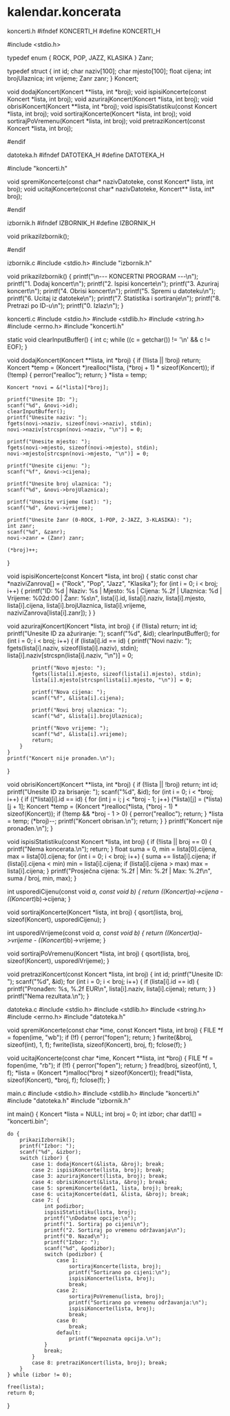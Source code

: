 # kalendar.koncerata

koncerti.h
#ifndef KONCERTI_H
#define KONCERTI_H

#include <stdio.h>

typedef enum {
    ROCK,
    POP,
    JAZZ,
    KLASIKA
} Zanr;

typedef struct {
    int id;
    char naziv[100];
    char mjesto[100];
    float cijena;
    int brojUlaznica;
    int vrijeme;
    Zanr zanr;
} Koncert;

void dodajKoncert(Koncert **lista, int *broj);
void ispisiKoncerte(const Koncert *lista, int broj);
void azurirajKoncert(Koncert *lista, int broj);
void obrisiKoncert(Koncert **lista, int *broj);
void ispisiStatistiku(const Koncert *lista, int broj);
void sortirajKoncerte(Koncert *lista, int broj);
void sortirajPoVremenu(Koncert *lista, int broj);
void pretraziKoncert(const Koncert *lista, int broj);

#endif



datoteka.h
#ifndef DATOTEKA_H
#define DATOTEKA_H

#include "koncerti.h"

void spremiKoncerte(const char* nazivDatoteke, const Koncert* lista, int broj);
void ucitajKoncerte(const char* nazivDatoteke, Koncert** lista, int* broj);

#endif



izbornik.h
#ifndef IZBORNIK_H
#define IZBORNIK_H

void prikaziIzbornik();

#endif



izbornik.c
#include <stdio.h>
#include "izbornik.h"

void prikaziIzbornik() {
    printf("\n--- KONCERTNI PROGRAM ---\n");
    printf("1. Dodaj koncert\n");
    printf("2. Ispisi koncerte\n");
    printf("3. Azuriraj koncert\n");
    printf("4. Obrisi koncert\n");
    printf("5. Spremi u datoteku\n");
    printf("6. Ucitaj iz datoteke\n");
    printf("7. Statistika i sortiranje\n");
    printf("8. Pretrazi po ID-u\n");
    printf("0. Izlaz\n");
}



koncerti.c
#include <stdio.h>
#include <stdlib.h>
#include <string.h>
#include <errno.h>
#include "koncerti.h"

static void clearInputBuffer() {
    int c;
    while ((c = getchar()) != '\n' && c != EOF);
}

void dodajKoncert(Koncert **lista, int *broj) {
    if (!lista || !broj) return;
    Koncert *temp = (Koncert *)realloc(*lista, (*broj + 1) * sizeof(Koncert));
    if (!temp) {
        perror("realloc");
        return;
    }
    *lista = temp;

    Koncert *novi = &(*lista)[*broj];

    printf("Unesite ID: ");
    scanf("%d", &novi->id);
    clearInputBuffer();
    printf("Unesite naziv: ");
    fgets(novi->naziv, sizeof(novi->naziv), stdin);
    novi->naziv[strcspn(novi->naziv, "\n")] = 0;

    printf("Unesite mjesto: ");
    fgets(novi->mjesto, sizeof(novi->mjesto), stdin);
    novi->mjesto[strcspn(novi->mjesto, "\n")] = 0;

    printf("Unesite cijenu: ");
    scanf("%f", &novi->cijena);

    printf("Unesite broj ulaznica: ");
    scanf("%d", &novi->brojUlaznica);

    printf("Unesite vrijeme (sat): ");
    scanf("%d", &novi->vrijeme);

    printf("Unesite žanr (0-ROCK, 1-POP, 2-JAZZ, 3-KLASIKA): ");
    int zanr;
    scanf("%d", &zanr);
    novi->zanr = (Zanr) zanr;

    (*broj)++;
}

void ispisiKoncerte(const Koncert *lista, int broj) {
    static const char *naziviZanrova[] = {"Rock", "Pop", "Jazz", "Klasika"};
    for (int i = 0; i < broj; i++) {
        printf("ID: %d | Naziv: %s | Mjesto: %s | Cijena: %.2f | Ulaznica: %d | Vrijeme: %02d:00 | Žanr: %s\n",
            lista[i].id, lista[i].naziv, lista[i].mjesto, lista[i].cijena,
            lista[i].brojUlaznica, lista[i].vrijeme, naziviZanrova[lista[i].zanr]);
    }
}

void azurirajKoncert(Koncert *lista, int broj) {
    if (!lista) return;
    int id;
    printf("Unesite ID za ažuriranje: ");
    scanf("%d", &id);
    clearInputBuffer();
    for (int i = 0; i < broj; i++) {
        if (lista[i].id == id) {
            printf("Novi naziv: ");
            fgets(lista[i].naziv, sizeof(lista[i].naziv), stdin);
            lista[i].naziv[strcspn(lista[i].naziv, "\n")] = 0;

            printf("Novo mjesto: ");
            fgets(lista[i].mjesto, sizeof(lista[i].mjesto), stdin);
            lista[i].mjesto[strcspn(lista[i].mjesto, "\n")] = 0;

            printf("Nova cijena: ");
            scanf("%f", &lista[i].cijena);

            printf("Novi broj ulaznica: ");
            scanf("%d", &lista[i].brojUlaznica);

            printf("Novo vrijeme: ");
            scanf("%d", &lista[i].vrijeme);
            return;
        }
    }
    printf("Koncert nije pronađen.\n");
}

void obrisiKoncert(Koncert **lista, int *broj) {
    if (!lista || !broj) return;
    int id;
    printf("Unesite ID za brisanje: ");
    scanf("%d", &id);
    for (int i = 0; i < *broj; i++) {
        if ((*lista)[i].id == id) {
            for (int j = i; j < *broj - 1; j++)
                (*lista)[j] = (*lista)[j + 1];
            Koncert *temp = (Koncert *)realloc(*lista, (*broj - 1) * sizeof(Koncert));
            if (!temp && *broj - 1 > 0) {
                perror("realloc");
                return;
            }
            *lista = temp;
            (*broj)--;
            printf("Koncert obrisan.\n");
            return;
        }
    }
    printf("Koncert nije pronađen.\n");
}

void ispisiStatistiku(const Koncert *lista, int broj) {
    if (!lista || broj == 0) {
        printf("Nema koncerata.\n");
        return;
    }
    float suma = 0, min = lista[0].cijena, max = lista[0].cijena;
    for (int i = 0; i < broj; i++) {
        suma += lista[i].cijena;
        if (lista[i].cijena < min) min = lista[i].cijena;
        if (lista[i].cijena > max) max = lista[i].cijena;
    }
    printf("Prosječna cijena: %.2f | Min: %.2f | Max: %.2f\n", suma / broj, min, max);
}

int usporediCijenu(const void *a, const void *b) {
    return ((Koncert*)a)->cijena - ((Koncert*)b)->cijena;
}

void sortirajKoncerte(Koncert *lista, int broj) {
    qsort(lista, broj, sizeof(Koncert), usporediCijenu);
}

int usporediVrijeme(const void *a, const void *b) {
    return ((Koncert*)a)->vrijeme - ((Koncert*)b)->vrijeme;
}

void sortirajPoVremenu(Koncert *lista, int broj) {
    qsort(lista, broj, sizeof(Koncert), usporediVrijeme);
}

void pretraziKoncert(const Koncert *lista, int broj) {
    int id;
    printf("Unesite ID: ");
    scanf("%d", &id);
    for (int i = 0; i < broj; i++) {
        if (lista[i].id == id) {
            printf("Pronađen: %s, %.2f EUR\n", lista[i].naziv, lista[i].cijena);
            return;
        }
    }
    printf("Nema rezultata.\n");
}




datoteka.c
#include <stdio.h>
#include <stdlib.h>
#include <string.h>
#include <errno.h>
#include "datoteka.h"

void spremiKoncerte(const char *ime, const Koncert *lista, int broj) {
    FILE *f = fopen(ime, "wb");
    if (!f) { perror("fopen"); return; }
    fwrite(&broj, sizeof(int), 1, f);
    fwrite(lista, sizeof(Koncert), broj, f);
    fclose(f);
}

void ucitajKoncerte(const char *ime, Koncert **lista, int *broj) {
    FILE *f = fopen(ime, "rb");
    if (!f) { perror("fopen"); return; }
    fread(broj, sizeof(int), 1, f);
    *lista = (Koncert *)malloc(*broj * sizeof(Koncert));
    fread(*lista, sizeof(Koncert), *broj, f);
    fclose(f);
}




main.c
#include <stdio.h>
#include <stdlib.h>
#include "koncerti.h"
#include "datoteka.h"
#include "izbornik.h"

int main() {
    Koncert *lista = NULL;
    int broj = 0;
    int izbor;
    char dat1[] = "koncerti.bin";

    do {
        prikaziIzbornik();
        printf("Izbor: ");
        scanf("%d", &izbor);
        switch (izbor) {
            case 1: dodajKoncert(&lista, &broj); break;
            case 2: ispisiKoncerte(lista, broj); break;
            case 3: azurirajKoncert(lista, broj); break;
            case 4: obrisiKoncert(&lista, &broj); break;
            case 5: spremiKoncerte(dat1, lista, broj); break;
            case 6: ucitajKoncerte(dat1, &lista, &broj); break;
            case 7: {
                int podizbor;
                ispisiStatistiku(lista, broj);
                printf("\nDodatne opcije:\n");
                printf("1. Sortiraj po cijeni\n");
                printf("2. Sortiraj po vremenu održavanja\n");
                printf("0. Nazad\n");
                printf("Izbor: ");
                scanf("%d", &podizbor);
                switch (podizbor) {
                    case 1:
                        sortirajKoncerte(lista, broj);
                        printf("Sortirano po cijeni:\n");
                        ispisiKoncerte(lista, broj);
                        break;
                    case 2:
                        sortirajPoVremenu(lista, broj);
                        printf("Sortirano po vremenu održavanja:\n");
                        ispisiKoncerte(lista, broj);
                        break;
                    case 0:
                        break;
                    default:
                        printf("Nepoznata opcija.\n");
                }
                break;
            }
            case 8: pretraziKoncert(lista, broj); break;
        }
    } while (izbor != 0);

    free(lista);
    return 0;
}

